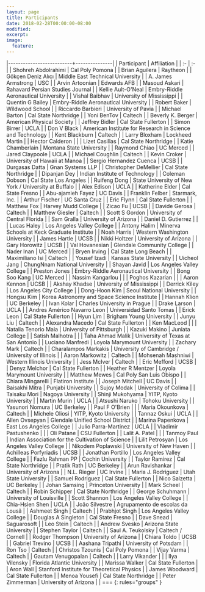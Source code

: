 ```yaml
---
layout: page
title: Participants
date: 2018-02-28T00:00:00-08:00
modified:
excerpt:
image:
  feature:
---
```


<style >
tbody tr:nth-child(odd)  {background: #FFF;}
tbody tr:nth-child(even) {background: #F5F5F5;}
tbody tr:hover {background: #ffa366;}
</style>

|--------------------------+---------------|
| Participant | Affiliation |
| :-                       | :-            |
| 	Shohreh Abdolrahimi	 | 	Cal Poly Pomona	 |
| 	Brian Aguilera	 | 	Raytheon	 |
| 	Gökçen Deniz Alıcı	 | 	Middle East Technical University	 |
| 	A. James Armstrong	 | 	USC	 |
| 	Arvin Artoonian	 | 	Edwards AFB	 |
| 	Masoud Askari	 | 	Rahavard Persian Studies Journal	 |
| 	Kellie Ault-O'Neal	 | 	Embry-Riddle Aeronautical University	 |
| 	Vishal Baibhav	 | 	University of Mississippi	 |
| 	Quentin G Bailey	 | 	Embry-Riddle Aeronautical University	 |
| 	Robert Baker	 | 	Wildwood School	 |
| 	Riccardo Barbieri	 | 	University of Pavia	 |
| 	Michael Barton	 | 	Cal State Northridge	 |
| 	Yoni BenTov	 | 	Caltech	 |
| 	Beverly K. Berger	 | 	American Physical Society	 |
| 	Jeffrey Bidler	 | 	Cal State Fullerton	 |
| 	Simon Birrer	 | 	UCLA	 |
| 	Don V Black	 | 	American Institute for Research in Science and Technology	 |
| 	Kent Blackburn	 | 	Caltech	 |
| 	Larry Bloxham	 | 	Lockheed Martin	 |
| 	Hector Calderon	 | 		 |
| 	Lizet Casillas	 | 	Cal State Northridge	 |
| 	Katie Chamberlain	 | 	Montana State University	 |
| 	Raymond Chiao	 | 	UC Merced	 |
| 	Jared Claypoole	 | 	UCLA	 |
| 	Michael Coughlin	 | 	Caltech	 |
| 	Kevin Croker	 | 	University of Hawaii at Manoa	 |
| 	Sergio Hernandez Cuenca	 | 	UCSB	 |
| 	Durgasas Datta	 | 	Gnan Systems LLP	 |
| 	Christopher DeMellier	 | 	Cal State Northridge	 |
| 	Dipanjan Dey	 | 	Indian Institute of Technology	 |
| 	Coleman Dobson	 | 	Cal State Los Angeles	 |
| 	Ruifeng Dong	 | 	State University of New York / University at Buffalo	 |
| 	Alex Edison	 | 	UCLA	 |
| 	Katherine Elder	 | 	Cal State Fresno	 |
| 	Abu-ajamieh Fayez	 | 	UC Davis	 |
| 	Franklin Felber	 | 	Starmark, Inc.	 |
| 	Arthur Fischer	 | 	UC Santa Cruz	 |
| 	Eric Flynn	 | 	Cal State Fullerton 	 |
| 	Matthew Fox	 | 	Harvey Mudd College	 |
| 	Zicao Fu	 | 	UCSB	 |
| 	Davide Gerosa	 | 	Caltech	 |
| 	Matthew Giesler	 | 	Caltech	 |
| 	Scott S Gordon	 | 	University of Central Florida	 |
| 	Sam Gralla	 | 	University of Arizona	 |
| 	Daniel D. Gutierrez	 | 		 |
| 	Lucas Haley	 | 	Los Angeles Valley College	 |
| 	Antony Halim	 | 	Minerva Schools at Keck Graduate Institute	 |
| 	Noah Harris	 | 	Western Washington University	 |
| 	James Hartle	 | 	UCSB	 |
| 	Nikki Holtzer	 | 	University of Arizona	 |
| 	Gary Horowitz	 | 	UCSB	 |
| 	Val Hovanesian	 | 	Glendale Community College	 |
| 	Nader Inan	 | 	UC Merced	 |
| 	Bryen Irving	 | 	Cal State Long Beach	 |
| 	Maximiliano Isi	 | 	Caltech	 |
| 	Yousef Izadi	 | 	Kansas State University	 |
| 	Uicheol Jang	 | 	ChungNnam National University	 |
| 	Shayan Javid	 | 	Los Angeles Valley College	 |
| 	Preston Jones	 | 	Embry-Riddle Aeronautical University	 |
| 	Bong Soo Kang	 | 	UC Merced	 |
| 	Nassim Kangarlou	 | 		 |
| 	Poghos Kazarian	 | 		 |
| 	Aaron Kennon	 | 	UCSB	 |
| 	Akshay Khadse	 | 	University of Mississippi	 |
| 	Derrick Kiley	 | 	Los Angeles City College	 |
| 	Dong-Hoon Kim	 | 	Seoul National University	 |
| 	Hongsu Kim	 | 	Korea Astronomy and Space Science Institute	 |
| 	Hannah Klion	 | 	UC Berkeley	 |
| 	Ivan Kolar	 | 	Charles University in Prague	 |
| 	Drake Larson	 | 	UCLA	 |
| 	Andres Américo Navarro Leon	 | 	Universidad Santo Tomas	 |
| 	Erick Leon	 | 	Cal State Fullerton	 |
| 	Hyun Lim	 | 	Brigham Young University	 |
| 	Junyu Liu	 | 	Caltech	 |
| 	Alexandra Macedo	 | 	Cal State Fullerton	 |
| 	Ken MacLeod	 | 		 |
| 	Natalia Tenorio Maia	 | 	University of Pittsburgh	 |
| 	Kazuki Makino	 | 	Juniata College	 |
| 	Satish Malhotra	 | 		 |
| 	Taha Ahmad Malik	 | 	University of Texas at San Antonio	 |
| 	Luciano Manfredi	 | 	Loyola Marymount University	 |
| 	Zachary Mark	 | 	Caltech	 |
| 	Charalampos Markakis	 | 	University of Cambridge / University of Illinois	 |
| 	Aaron Markowitz	 | 	Caltech	 |
| 	Mohsenah Mashniwi	 | 	Western Illinois University 	 |
| 	Jess McIver	 | 	Caltech	 |
| 	Eric Mefford	 | 	UCSB	 |
| 	Denyz Melchor	 | 	Cal State Fullerton	 |
| 	Heather R Mentzer	 | 	Loyola Marymount University	 |
| 	Matthew Mewes	 | 	Cal Poly San Luis Obispo	 |
| 	Chiara Mingarelli	 | 	Flatiron Institute	 |
| 	Joseph Mitchell	 | 	UC Davis	 |
| 	Baisakhi Mitra	 | 	Punjabi University	 |
| 	Sujoy Modak	 | 	University of Colima	 |
| 	Taisaku Mori	 | 	Nagoya University	 |
| 	Shinji Mukohyama	 | 	YITP, Kyoto University	 |
| 	Martin Murin	 | 	UCLA	 |
| 	Atsushi Naruko	 | 	Tohoku University	 |
| 	Yasunori Nomura	 | 	UC Berkeley	 |
| 	Paul F O'Brien	 | 		 |
| 	Maria Okounkova	 | 	Caltech	 |
| 	Michele Oliosi	 | 	YITP, Kyoto University	 |
| 	Tannaz Oskui	 | 	UCLA	 |
| 	Allen Ovsepyan	 | 	Glendale Unified School District	 |
| 	Marina Papenkova	 | 	East Los Angeles College 	 |
| 	Julio Parra-Martinez	 | 	UCLA	 |
| 	Vladimir Pastushenko	 | 		 |
| 	Oli Patane	 | 	CSU Fullerton 	 |
| 	Lalit A. Patel	 | 		 |
| 	Tanmoy Paul	 | 	Indian Association for the Cultivation of Science	 |
| 	Lilit Petrosyan	 | 	Los Angeles Valley College	 |
| 	Nikodem Poplawski	 | 	University of New Haven	 |
| 	Achilleas Porfyriadis	 | 	UCSB	 |
| 	Jonathan Portillo	 | 	Los Angeles Valley College 	 |
| 	Fazlu Rahman PP	 | 	Cochin University	 |
| 	Taylor Ramirez	 | 	Cal State Northridge	 |
| 	Pratik Rath	 | 	UC Berkeley	 |
| 	Arun Ravishankar	 | 	University of Arizona	 |
| 	N.L. Rieger	 | 	UC Irvine	 |
| 	Maria J. Rodriguez	 | 	Utah State University	 |
| 	Samuel Rodriguez	 | 	Cal State Fullerton	 |
| 	Nico Salzetta	 | 	UC Berkeley	 |
| 	Johan Samsing	 | 	Princeton University	 |
| 	Mark Scheel	 | 	Caltech	 |
| 	Robin Schipper	 | 	Cal State Northridge	 |
| 	George Schuhmann	 | 	University of Louisville	 |
| 	Scott Shannon	 | 	Los Angeles Valley College	 |
| 	Chia-Hsien Shen	 | 	UCLA	 |
| 	João Silvestre	 | 	Agrupamento de escolas da Lousã	 |
| 	Ashmeet Singh	 | 	Caltech	 |
| 	Prabhjot Singh	 | 	Los Angeles Valley College	 |
| 	Douglas A Singleton	 | 	Cal State Fresno	 |
| 	Dave Snead	 | 	Saguarosoft	 |
| 	Leo Stein	 | 	Caltech	 |
| 	Andrew Svesko	 | 	Arizona State University	 |
| 	Stephen Taylor	 | 	Caltech	 |
| 	Saul A. Teukolsky	 | 	Caltech / Cornell	 |
| 	Rodger Thompson	 | 	University of Arizona	 |
| 	Chiara Toldo	 | 	UCSB	 |
| 	Gabriel Trevino	 | 	UCSB	 |
| 	Aashana Tripathi	 | 	University of Potsdam	 |
| 	Ron Tso	 | 	Caltech	 |
| 	Christos Tzounis	 | 	Cal Poly Pomona	 |
| 	Vijay Varma	 | 	Caltech	 |
| 	Gautam Venugopalan	 | 	Caltech	 |
| 	Larry Vikander	 | 		 |
| 	Ilya Vilensky	 | 	Florida Atlantic University	 |
| 	Marissa Walker	 | 	Cal State Fullerton	 |
| 	Aron Wall	 | 	Stanford Institute for Theoretical Physics	 |
| 	James Woodward	 | 	Cal State Fullerton	 |
| 	Menoa Yousefi	 | 	Cal State Northridge	 |
| 	Peter Zimmerman	 | 	University of Arizona	 |
| ===
{: rules="groups" }
